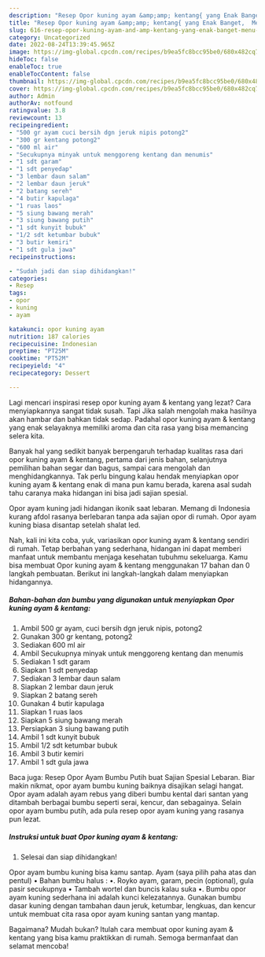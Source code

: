 ```yaml
---
description: "Resep Opor kuning ayam &amp;amp; kentang{ yang Enak Banget,  Menu Buat lebaran"
title: "Resep Opor kuning ayam &amp;amp; kentang{ yang Enak Banget,  Menu Buat lebaran"
slug: 616-resep-opor-kuning-ayam-and-amp-kentang-yang-enak-banget-menu-buat-lebaran
category: Uncategorized
date: 2022-08-24T13:39:45.965Z
image: https://img-global.cpcdn.com/recipes/b9ea5fc8bcc95be0/680x482cq70/opor-kuning-ayam-kentang-foto-resep-utama.jpg
hideToc: false
enableToc: true
enableTocContent: false
thumbnail: https://img-global.cpcdn.com/recipes/b9ea5fc8bcc95be0/680x482cq70/opor-kuning-ayam-kentang-foto-resep-utama.jpg
cover: https://img-global.cpcdn.com/recipes/b9ea5fc8bcc95be0/680x482cq70/opor-kuning-ayam-kentang-foto-resep-utama.jpg
author: Admin
authorAv: notfound
ratingvalue: 3.8
reviewcount: 13
recipeingredient:
- "500 gr ayam cuci bersih dgn jeruk nipis potong2"
- "300 gr kentang potong2"
- "600 ml air"
- "Secukupnya minyak untuk menggoreng kentang dan menumis"
- "1 sdt garam"
- "1 sdt penyedap"
- "3 lembar daun salam"
- "2 lembar daun jeruk"
- "2 batang sereh"
- "4 butir kapulaga"
- "1 ruas laos"
- "5 siung bawang merah"
- "3 siung bawang putih"
- "1 sdt kunyit bubuk"
- "1/2 sdt ketumbar bubuk"
- "3 butir kemiri"
- "1 sdt gula jawa"
recipeinstructions:

- "Sudah jadi dan siap dihidangkan!"
categories:
- Resep
tags:
- opor
- kuning
- ayam

katakunci: opor kuning ayam 
nutrition: 187 calories
recipecuisine: Indonesian
preptime: "PT25M"
cooktime: "PT52M"
recipeyield: "4"
recipecategory: Dessert

---
```



Lagi mencari inspirasi resep opor kuning ayam &amp; kentang yang lezat? Cara menyiapkannya sangat tidak susah. Tapi Jika salah mengolah maka hasilnya akan hambar dan bahkan tidak sedap. Padahal opor kuning ayam &amp; kentang yang enak selayaknya memiliki aroma dan cita rasa yang bisa memancing selera kita.


Banyak hal yang sedikit banyak berpengaruh terhadap kualitas rasa dari opor kuning ayam &amp; kentang, pertama dari jenis bahan, selanjutnya pemilihan bahan segar dan bagus, sampai cara mengolah dan menghidangkannya. Tak perlu bingung kalau hendak menyiapkan opor kuning ayam &amp; kentang enak di mana pun kamu berada, karena asal sudah tahu caranya maka hidangan ini bisa jadi sajian spesial.

Opor ayam kuning jadi hidangan ikonik saat lebaran. Memang di Indonesia kurang afdol rasanya berlebaran tanpa ada sajian opor di rumah. Opor ayam kuning biasa disantap setelah shalat Ied.


Nah, kali ini kita coba, yuk, variasikan opor kuning ayam &amp; kentang sendiri di rumah. Tetap berbahan yang sederhana, hidangan ini dapat memberi manfaat untuk membantu menjaga kesehatan tubuhmu sekeluarga. Kamu bisa membuat Opor kuning ayam &amp; kentang menggunakan 17 bahan dan 0 langkah pembuatan. Berikut ini langkah-langkah dalam menyiapkan hidangannya.

<!--inarticleads1-->

##### Bahan-bahan dan bumbu yang digunakan untuk menyiapkan Opor kuning ayam &amp; kentang:

1. Ambil 500 gr ayam, cuci bersih dgn jeruk nipis, potong2
1. Gunakan 300 gr kentang, potong2
1. Sediakan 600 ml air
1. Ambil Secukupnya minyak untuk menggoreng kentang dan menumis
1. Sediakan 1 sdt garam
1. Siapkan 1 sdt penyedap
1. Sediakan 3 lembar daun salam
1. Siapkan 2 lembar daun jeruk
1. Siapkan 2 batang sereh
1. Gunakan 4 butir kapulaga
1. Siapkan 1 ruas laos
1. Siapkan 5 siung bawang merah
1. Persiapkan 3 siung bawang putih
1. Ambil 1 sdt kunyit bubuk
1. Ambil 1/2 sdt ketumbar bubuk
1. Ambil 3 butir kemiri
1. Ambil 1 sdt gula jawa


Baca juga: Resep Opor Ayam Bumbu Putih buat Sajian Spesial Lebaran. Biar makin nikmat, opor ayam bumbu kuning baiknya disajikan selagi hangat. Opor ayam adalah ayam rebus yang diberi bumbu kental dari santan yang ditambah berbagai bumbu seperti serai, kencur, dan sebagainya. Selain opor ayam bumbu putih, ada pula resep opor ayam kuning yang rasanya pun lezat. 

<!--inarticleads2-->

##### Instruksi untuk buat Opor kuning ayam &amp; kentang:


1. Selesai dan siap dihidangkan!

Opor ayam bumbu kuning bisa kamu santap. Ayam (saya pilih paha atas dan pentul) • Bahan bumbu halus : •. Royko ayam, garam, pecin (optional), gula pasir secukupnya • Tambah wortel dan buncis kalau suka •. Bumbu opor ayam kuning sederhana ini adalah kunci kelezatannya. Gunakan bumbu dasar kuning dengan tambahan daun jeruk, ketumbar, lengkuas, dan kencur untuk membuat cita rasa opor ayam kuning santan yang mantap. 

Bagaimana? Mudah bukan? Itulah cara membuat opor kuning ayam &amp; kentang yang bisa kamu praktikkan di rumah. Semoga bermanfaat dan selamat mencoba!
